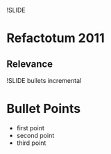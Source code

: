 !SLIDE 
# Refactotum 2011 #
## Relevance

!SLIDE bullets incremental
# Bullet Points #

* first point
* second point
* third point
